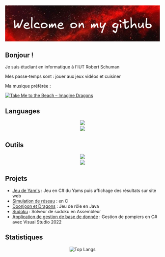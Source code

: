 <p align="center">
  <img src="banniere.png" alt="bannièree" width="800"/>
</p>



## Bonjour ! 
Je suis étudiant en informatique à l'IUT Robert Schuman 

Mes passe-temps sont : jouer aux jeux vidéos et cuisiner

Ma musique préférée : 
<p>
  <a href="https://www.youtube.com/watch?v=7HLrviPwEaU" target="_blank">
    <img src="https://i.ytimg.com/vi/7HLrviPwEaU/hqdefault.jpg" alt="Take Me to the Beach – Imagine Dragons" width="300"/>
  </a>
</p>

## Languages
<p align="center">
  <a href="https://skillicons.dev">
    <img src="https://skillicons.dev/icons?i=php,html,css,cs,c" />
    <br>
    <img src="https://skillicons.dev/icons?i=java,javascript,sqlite,bash" />
  </a>
</p>

## Outils
<p align="center">
  <a href="https://skillicons.dev">
   <img src="https://skillicons.dev/icons?i=github,gitlab,vscodium,vscode,visualstudio" />
    <br>
   <img src="https://skillicons.dev/icons?i=godot,postman,idea,clion,vim,linux,windows" /> 
  </a>
</p>

## Projets
- [Jeu de Yam's](https://github.com/noahdumangin/Yams) : Jeu en C# du Yams puis affichage des résultats sur site web
- [Simulation de réseau](https://github.com/tonprofil/Simulation_de_reseau_en_C) : en C
- [Doonjoon et Dragons](https://github.com/noahdumangin/DOOjons-Et-Dragons)  : Jeu de rôle en Java
- [Sudoku](https://github.com/noahdumangin/Sudoku)  : Solveur de sudoku en Assembleur
- [Application de gestion de base de donnée](https://github.com/noahdumangin/Appli_gestion_pompiers)  : Gestion de pompiers en C# avec Visual Studio 2022

## Statistiques
<p align="center">
  <img src="https://github-readme-stats.vercel.app/api/top-langs/?username=noahdumangin&layout=compact&theme=tokyonight" alt="Top Langs" />
</p>
